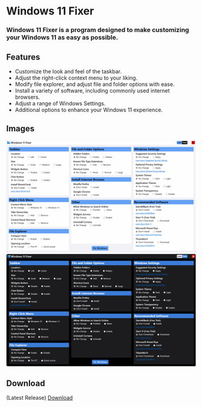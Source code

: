 # Windows 11 Fixer

### Windows 11 Fixer is a program designed to make customizing your Windows 11 as easy as possible.

## Features
- Customize the look and feel of the taskbar.
- Adjust the right-click context menu to your liking.
- Modify file explorer, and adjust file and folder options with ease.
- Install a variety of software, including commonly used internet browsers.
- Adjust a range of Windows Settings.
- Additional options to enhance your Windows 11 experience.

## Images
![screenshot](https://github.com/99natmar99/Windows-11-Fixer/blob/master/web-images/light.PNG)
![screenshot](https://github.com/99natmar99/Windows-11-Fixer/blob/master/web-images/dark.PNG)

## Download
(Latest Release) [Download](https://github.com/99natmar99/Windows-11-Fixer/releases/tag/v1.1.0)

